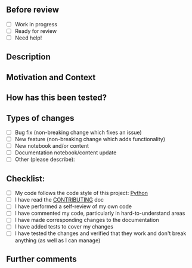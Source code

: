 <!--- Provide a general summary of your changes in the Title above -->

## Before review
- [ ] Work in progress
- [ ] Ready for review
- [ ] Need help!

## Description
<!--- Describe your changes in detail -->

## Motivation and Context
<!--- Why is this change required? What problem does it solve? -->
<!--- If it fixes an open issue, please link to the issue here. -->

## How has this been tested?
<!--- Please describe in detail how you tested your changes. -->
<!--- Include details of your testing environment, tests ran to see how -->
<!--- your change affects other areas of the code, etc. -->

## Types of changes
<!--- What types of changes does your code introduce? Put an `x` in all the boxes that apply: -->
- [ ] Bug fix (non-breaking change which fixes an issue)
- [ ] New feature (non-breaking change which adds functionality)
- [ ] New notebook and/or content
- [ ] Documentation notebook/content update 
- [ ] Other (please describe):

## Checklist:
<!--- Go over all the following points, and put an `x` in all the boxes that apply. -->
<!--- If you're unsure about any of these, don't hesitate to ask. We're here to help! -->
- [ ] My code follows the code style of this project: [Python](https://docs.qmk.fm/#/coding_conventions_python)
- [ ] I have read the [CONTRIBUTING](CONTRIBUTING.md) doc
- [ ] I have performed a self-review of my own code
- [ ] I have commented my code, particularly in hard-to-understand areas
- [ ] I have made corresponding changes to the documentation
- [ ] I have added tests to cover my changes
- [ ] I have tested the changes and verified that they work and don't break anything (as well as I can manage)

## Further comments
